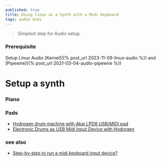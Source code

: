 ```yaml
---
published: true
title: Using linux as a Synth with a Midi Keyboard
tags: audio midi
---
```

> Simplest step for Audio setup.

### Prerequisite

Setup Linux Audio [Kernel]({% post_url 2023-11-09-linux-audio %}) and  [Pipewire]({% post_url 2021-03-04-audio-pipewire %})

# Setup a synth

### Piano

### Pads
- [Hydrogen drum machine with Akai LPD8 USB/MIDI pad](https://www.youtube.com/watch?v=jrHYHjIRBt4)
- [Electronic Drums as USB Midi Input Device with Hydrogen](https://www.youtube.com/watch?v=SvBweh5CoEw)


### see also
- [Step-by-step to run a midi keyboard input device?](https://askubuntu.com/questions/147052/step-by-step-to-run-a-midi-keyboard-input-device-12-04)

